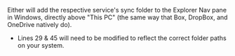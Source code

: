 Either will add the respective service's sync folder to the Explorer Nav pane in Windows, directly above "This PC" (the same way that Box, DropBox, and OneDrive natively do).
  - Lines 29 & 45 will need to be modified to reflect the correct folder paths on your system.

